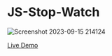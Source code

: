 # JS-Stop-Watch

![Screenshot 2023-09-15 214124](https://github.com/suba-shini7/JS-Stop-Watch/assets/125429575/d45a6e7a-09ae-46f9-a2b1-929b56084085)

[Live Demo](https://suba-shini7.github.io/JS-Stop-Watch/)
